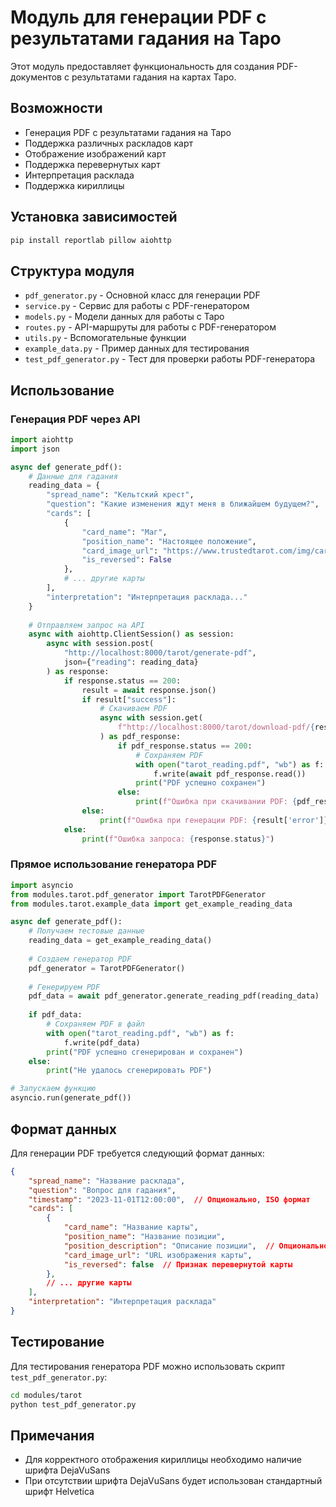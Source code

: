 # Модуль для генерации PDF с результатами гадания на Таро

Этот модуль предоставляет функциональность для создания PDF-документов с результатами гадания на картах Таро.

## Возможности

- Генерация PDF с результатами гадания на Таро
- Поддержка различных раскладов карт
- Отображение изображений карт
- Поддержка перевернутых карт
- Интерпретация расклада
- Поддержка кириллицы

## Установка зависимостей

```bash
pip install reportlab pillow aiohttp
```

## Структура модуля

- `pdf_generator.py` - Основной класс для генерации PDF
- `service.py` - Сервис для работы с PDF-генератором
- `models.py` - Модели данных для работы с Таро
- `routes.py` - API-маршруты для работы с PDF-генератором
- `utils.py` - Вспомогательные функции
- `example_data.py` - Пример данных для тестирования
- `test_pdf_generator.py` - Тест для проверки работы PDF-генератора

## Использование

### Генерация PDF через API

```python
import aiohttp
import json

async def generate_pdf():
    # Данные для гадания
    reading_data = {
        "spread_name": "Кельтский крест",
        "question": "Какие изменения ждут меня в ближайшем будущем?",
        "cards": [
            {
                "card_name": "Маг",
                "position_name": "Настоящее положение",
                "card_image_url": "https://www.trustedtarot.com/img/cards/the-magician.png",
                "is_reversed": False
            },
            # ... другие карты
        ],
        "interpretation": "Интерпретация расклада..."
    }
    
    # Отправляем запрос на API
    async with aiohttp.ClientSession() as session:
        async with session.post(
            "http://localhost:8000/tarot/generate-pdf",
            json={"reading": reading_data}
        ) as response:
            if response.status == 200:
                result = await response.json()
                if result["success"]:
                    # Скачиваем PDF
                    async with session.get(
                        f"http://localhost:8000/tarot/download-pdf/{result['filename']}"
                    ) as pdf_response:
                        if pdf_response.status == 200:
                            # Сохраняем PDF
                            with open("tarot_reading.pdf", "wb") as f:
                                f.write(await pdf_response.read())
                            print("PDF успешно сохранен")
                        else:
                            print(f"Ошибка при скачивании PDF: {pdf_response.status}")
                else:
                    print(f"Ошибка при генерации PDF: {result['error']}")
            else:
                print(f"Ошибка запроса: {response.status}")
```

### Прямое использование генератора PDF

```python
import asyncio
from modules.tarot.pdf_generator import TarotPDFGenerator
from modules.tarot.example_data import get_example_reading_data

async def generate_pdf():
    # Получаем тестовые данные
    reading_data = get_example_reading_data()
    
    # Создаем генератор PDF
    pdf_generator = TarotPDFGenerator()
    
    # Генерируем PDF
    pdf_data = await pdf_generator.generate_reading_pdf(reading_data)
    
    if pdf_data:
        # Сохраняем PDF в файл
        with open("tarot_reading.pdf", "wb") as f:
            f.write(pdf_data)
        print("PDF успешно сгенерирован и сохранен")
    else:
        print("Не удалось сгенерировать PDF")

# Запускаем функцию
asyncio.run(generate_pdf())
```

## Формат данных

Для генерации PDF требуется следующий формат данных:

```json
{
    "spread_name": "Название расклада",
    "question": "Вопрос для гадания",
    "timestamp": "2023-11-01T12:00:00",  // Опционально, ISO формат
    "cards": [
        {
            "card_name": "Название карты",
            "position_name": "Название позиции",
            "position_description": "Описание позиции",  // Опционально
            "card_image_url": "URL изображения карты",
            "is_reversed": false  // Признак перевернутой карты
        },
        // ... другие карты
    ],
    "interpretation": "Интерпретация расклада"
}
```

## Тестирование

Для тестирования генератора PDF можно использовать скрипт `test_pdf_generator.py`:

```bash
cd modules/tarot
python test_pdf_generator.py
```

## Примечания

- Для корректного отображения кириллицы необходимо наличие шрифта DejaVuSans
- При отсутствии шрифта DejaVuSans будет использован стандартный шрифт Helvetica 